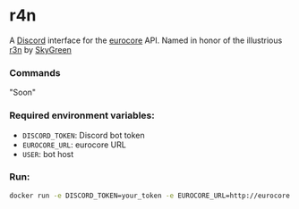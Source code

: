 # r4n
A [Discord](https://discord.com/) interface for the [eurocore](https://github.com/nsupc/eurocore) API. Named in honor of the illustrious [r3n](https://forums.europeians.com/index.php?members/r3naissanc3r.249319/) by [SkyGreen](https://forums.europeians.com/index.php?members/skygreen.6014608/)

### Commands
"Soon"

### Required environment variables:
- `DISCORD_TOKEN`: Discord bot token
- `EUROCORE_URL`: eurocore URL
- `USER`: bot host

### Run:
```sh
docker run -e DISCORD_TOKEN=your_token -e EUROCORE_URL=http://eurocore -e USER=your_host ghcr.io/nsupc/r4n:latest
```
